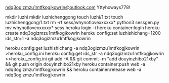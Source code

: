 ndq3ogizmzu1mtfkogjkowrin@outlook.com
Yttyhxways778!

mkdir luzhi
mkdir luzhichenggong
touch luzhi/1.txt
touch luzhichenggong/1.txt
rm -rf sess/whynotlovexxxxxx*
python3 sessgen.py
mv whynotlovexxxxxx* sess
heroku login -i
heroku container:login
heroku create ndq3ogizmzu1mtfkogjkowrin
heroku config:set luzhishichang=1200 ids_str=1 -a ndq3ogizmzu1mtfkogjkowrin

heroku config:get luzhishichang -a ndq3ogizmzu1mtfkogjkowrin >heroku_config.ini
heroku config:get ids_str -a ndq3ogizmzu1mtfkogjkowrin >>heroku_config.ini
git add -A && git commit -m "add douyinzhibo21xby" && git push origin douyinzhibo21xby
heroku container:push web -a ndq3ogizmzu1mtfkogjkowrin && heroku container:release web -a ndq3ogizmzu1mtfkogjkowrin